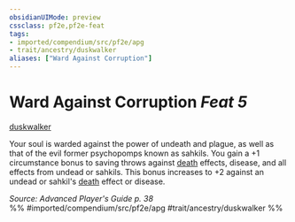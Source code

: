 ```yaml
---
obsidianUIMode: preview
cssclass: pf2e,pf2e-feat
tags:
- imported/compendium/src/pf2e/apg
- trait/ancestry/duskwalker
aliases: ["Ward Against Corruption"]
---
```

# Ward Against Corruption  *Feat 5*  
[duskwalker](duskwalker-apg.md)  


Your soul is warded against the power of undeath and plague, as well as that of the evil former psychopomps known as sahkils. You gain a +1 circumstance bonus to saving throws against [death](death.md) effects, disease, and all effects from undead or sahkils. This bonus increases to +2 against an undead or sahkil's [death](death.md) effect or disease.

*Source: Advanced Player's Guide p. 38*  
%% #imported/compendium/src/pf2e/apg #trait/ancestry/duskwalker %%